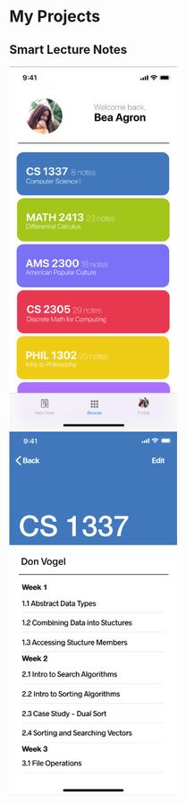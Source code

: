 # My Projects
## Smart Lecture Notes

<img src="https://github.com/beaagron/beaagron.github.io/raw/master/classListHorizontal.png" width="300" height="650"> <img src="https://github.com/beaagron/beaagron.github.io/raw/master/inClass.png" width="300" height="650">

